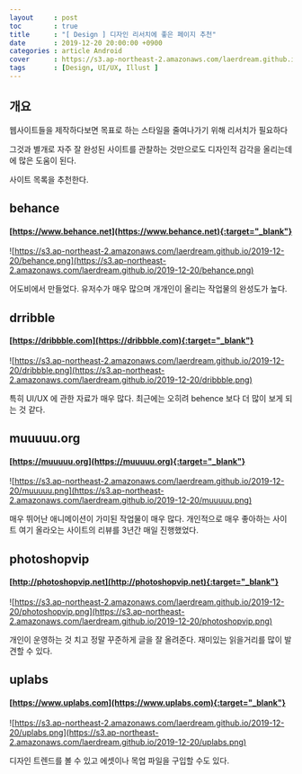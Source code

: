 ```yaml
---
layout     : post
toc        : true
title      : "[ Design ] 디자인 리서치에 좋은 페이지 추천"
date       : 2019-12-20 20:00:00 +0900
categories : article Android
cover      : https://s3.ap-northeast-2.amazonaws.com/laerdream.github.io/cover/design.jpg
tags       : [Design, UI/UX, Illust ]
---
```



## 개요

웹사이트들을 제작하다보면 목표로 하는 스타일을 줄여나가기 위해 리서치가 필요하다

그것과 별개로 자주 잘 완성된 사이트를 관찰하는 것만으로도 디자인적 감각을 올리는데에 많은 도움이 된다.

사이트 목록을 추천한다.

## behance

#### [https://www.behance.net](https://www.behance.net){:target="_blank"}

![https://s3.ap-northeast-2.amazonaws.com/laerdream.github.io/2019-12-20/behance.png](https://s3.ap-northeast-2.amazonaws.com/laerdream.github.io/2019-12-20/behance.png)

어도비에서 만들었다. 유저수가 매우 많으며 개개인이 올리는 작업물의 완성도가 높다.


## drribble

#### [https://dribbble.com](https://dribbble.com){:target="_blank"}

![https://s3.ap-northeast-2.amazonaws.com/laerdream.github.io/2019-12-20/dribbble.png](https://s3.ap-northeast-2.amazonaws.com/laerdream.github.io/2019-12-20/dribbble.png)

특히 UI/UX 에 관한 자료가 매우 많다. 최근에는 오히려 behence 보다 더 많이 보게 되는 것 같다.


## muuuuu.org

#### [https://muuuuu.org](https://muuuuu.org){:target="_blank"}

![https://s3.ap-northeast-2.amazonaws.com/laerdream.github.io/2019-12-20/muuuuu.png](https://s3.ap-northeast-2.amazonaws.com/laerdream.github.io/2019-12-20/muuuuu.png)

매우 뛰어난 애니메이션이 가미된 작업물이 매우 많다. 개인적으로 매우 좋아하는 사이트 여기 올라오는 사이트의 리뷰를 3년간 매일 진행했었다.


## photoshopvip

#### [http://photoshopvip.net](http://photoshopvip.net){:target="_blank"}

![https://s3.ap-northeast-2.amazonaws.com/laerdream.github.io/2019-12-20/photoshopvip.png](https://s3.ap-northeast-2.amazonaws.com/laerdream.github.io/2019-12-20/photoshopvip.png)

개인이 운영하는 것 치고 정말 꾸준하게 글을 잘 올려준다. 재미있는 읽을거리를 많이 발견할 수 있다.


## uplabs

#### [https://www.uplabs.com](https://www.uplabs.com){:target="_blank"}

![https://s3.ap-northeast-2.amazonaws.com/laerdream.github.io/2019-12-20/uplabs.png](https://s3.ap-northeast-2.amazonaws.com/laerdream.github.io/2019-12-20/uplabs.png)

디자인 트렌드를 볼 수 있고 에셋이나 목업 파일을 구입할 수도 있다.
